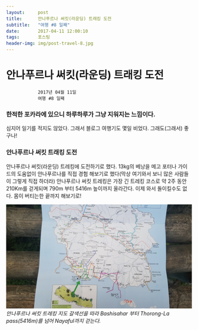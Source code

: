 ```yaml
---
layout:	    post
title: 	    안나푸르나 써킷(라운딩) 트래킹 도전
subtitle:   "여행 #8 일째"
date:       2017-04-11 12:00:10 
tags:       포스팅
header-img: img/post-travel-8.jpg
---
```


# 	    안나푸르나 써킷(라운딩) 트래킹 도전
```
			2017년 04월 11일
			여행 #8 일째
```

### 한적한 포카라에 있으니 하루하루가 그냥 지워지는 느낌이다. 
심지어 일기를 적지도 않았다. 그래서 블로그 여행기도 몇일 비었다. 그래도(그래서) 좋구나!

### 안나푸르나 써킷 트래킹 도전  

안나푸르나 써킷(라운딩) 트레킹에 도전하기로 했다. 13kg의 베낭을 메고 포터나 가이드의 도움없이 안나푸르나를 직접 경험 해보기로 했다(막상 여기와서 보니 많은 사람들이 그렇게 직접 하더라) 안나푸르나 써킷 트레킹은 가장 긴 트레킹 코스로 약 2주 동안 210Km를 걷게되며 790m 부터 5416m 높이까지 올라간다. 이제 와서 돌이킬수도 없다. 몸이 버티는한 끝까지 해보기로!

![](/img/170411-map.jpg)
*안나푸르나 써킷 트레킹 지도 갈색선을 따라 Bashisahar 부터 Thorong-La pass(5416m)를 넘어 Nayaful까지 걷는다.*
